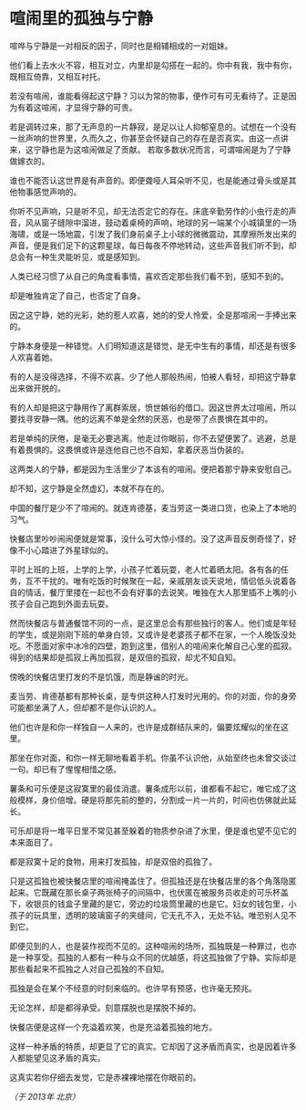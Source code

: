 # 喧闹里的孤独与宁静

喧哗与宁静是一对相反的因子，同时也是相辅相成的一对姐妹。

他们看上去水火不容，相互对立，内里却是勾搭在一起的。你中有我，我中有你，既相互倚靠，又相互衬托。

若没有喧闹，谁能看得起这宁静？习以为常的物事，便作可有可无看待了。正是因为有着这喧闹，才显得宁静的可贵。

若是调转过来，那了无声息的一片静寂，是足以让人抑郁窒息的。试想在一个没有一丝声响的世界里，久而久之，你甚至会怀疑自己的存在是否真实。由这一点讲来，这宁静也是为这喧闹做足了贡献。
若取多数状况而言，可谓喧闹是为了宁静做嫁衣的。

谁也不能否认这世界是有声音的。即便聋哑人耳朵听不见，也是能通过骨头或是其他物事感觉声响的。

你听不见声响，只是听不见，却无法否定它的存在。床底辛勤劳作的小虫行走的声音，风从窗子缝隙中溜进，鼓动着桌椅的声响，地球的另一端某个小城镇里的一场海啸，或是一场地震，引发了我们身前桌子上小球的微微震动，其摩擦所发出来的声音。便是我们足下的这颗星球，每日每夜不停地转动，这些声音我们听不到，却总会有一种生灵能听见，或是感知到。

人类已经习惯了从自己的角度看事情，喜欢否定那些我们看不到，感知不到的。

却是唯独肯定了自己，也否定了自身。

因之这宁静，她的光彩，她的惹人欢喜，她的的受人怜爱，全是那喧闹一手捧出来的。

宁静本身便是一种错觉。人们明知道这是错觉，是无中生有的事情，却还是有很多人欢喜着她。

有的人是没得选择，不得不欢喜。少了他人那般热闹，怕被人看轻，却把这宁静拿出来做开脱的。

有的人却是把这宁静用作了离群索居，愤世嫉俗的借口。因这世界太过喧闹，所以要找寻安静一隅。他的远离不单是全然的厌恶，也是带了点畏惧在其中的。

若是单纯的厌倦，是毫无必要逃离。他走过你眼前，你不去望便罢了。逃避，总是有着畏惧的。这畏惧或许是连他自己也不自知，拿着厌恶当伪装的。

这两类人的宁静，都是因为生活里少了本该有的喧闹。便把着那宁静来安慰自己。

却不知，这宁静是全然虚幻，本就不存在的。

 

中国的餐厅是少不了喧闹的。就连肯德基，麦当劳这一类进口货，也染上了本地的习气。

快餐店里吵吵闹闹便就是常事，没什么可大惊小怪的。没了这声音反倒奇怪了，好像不小心踏进了外星球似的。

平时上班的上班，上学的上学，小孩子忙着玩耍，老人忙着晒太阳。各有各的任务，互不干扰的。唯有吃饭的时候聚在一起，亲戚朋友谈天说地，情侣低头说着各自的情话，餐厅里搂在一起也不会有好事的去说笑。唯独在大人那里插不上嘴的小孩子会自己跑到外面去玩耍。

然而快餐店与普通餐馆不同的一点，是这里总会有那些独行的客人。他们或是年轻的学生，或是刚刚下班的单身白领，又或许是老婆孩子都不在家，一个人晚饭没处吃。不愿面对家中冰冷的四壁，跑到这里，借别人的喧闹来化解自己心里的孤寂。得到的结果却是孤寂上再加孤寂，是双倍的孤寂，却尤不知自知。

傍晚的快餐店里打发的不是饥饿，而是静谧的时光。

麦当劳、肯德基都有那种长桌，是专供这种人打发时光用的。你的对面，你的身旁可能都坐满了人，但却都不是你认识的人。

他们也许是和你一样独自一人来的，也许是成群结队来的，偏要炫耀似的坐在这里。

那坐在你对面，和你一样无聊地看着手机。你虽不认识他，从始至终也未曾交谈过一句。却已有了惺惺相惜之感。

薯条和可乐便是这寂寞里的最佳消遣。薯条成形以前，谁都看不起它，唯它成了这般模样，身价倍增。硬是将那先前的整的，分割成一片一片的，时间也仿佛就此延长。

可乐却是将一堆平日里不常见甚至躲着的物质参杂进了水里，便是谁也望不见它的本来面目了。

都是寂寞十足的食物，用来打发孤独，却是双倍的孤独了。

只是这孤独也被快餐店里的喧闹掩盖住了。但孤独还是在快餐店里的各个角落隐匿起来。它既藏在那长桌子两张椅子的间隔中，也伏匿在被服务员收走的可乐杯盖下，收银员的钱盒子里藏的是它，旁边的垃圾筒里藏的也是它。妇女的钱包里，小孩子的玩具里，透明的玻璃窗子的夹缝间，它无孔不入，无处不钻。唯恐别人见不到它。

即便见到的人，也是装作视而不见的。这种喧闹的场所，孤独既是一种罪过，也亦是一种享受。孤独的人都有一种与众不同的优越感，将这孤独做了宁静。实际却是那些看起来不孤独之人对自己孤独的不自知。

孤独是会在某个不经意的时刻来临的。也许早有预感，也许毫无预兆。

无论怎样，却是都得承受。刻意摆脱也是摆脱不掉的。

快餐店便是这样一个充溢着欢笑，也是充溢着孤独的地方。

这样一种矛盾的特质，却更显了它的真实。它却因了这矛盾而真实，也是因着许多人都能望见这矛盾的真实。

这真实若你仔细去发觉，它是赤裸裸地摆在你眼前的。

*（于 2013年 北京）*